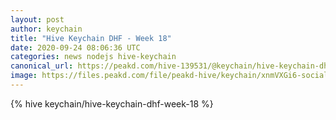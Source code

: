 ```yaml
---
layout: post
author: keychain
title: "Hive Keychain DHF - Week 18"
date: 2020-09-24 08:06:36 UTC
categories: news nodejs hive-keychain
canonical_url: https://peakd.com/hive-139531/@keychain/hive-keychain-dhf-week-18
image: https://files.peakd.com/file/peakd-hive/keychain/xnmVXGi6-social_keychain-for-hive.jpg
---
```

{% hive keychain/hive-keychain-dhf-week-18 %}
